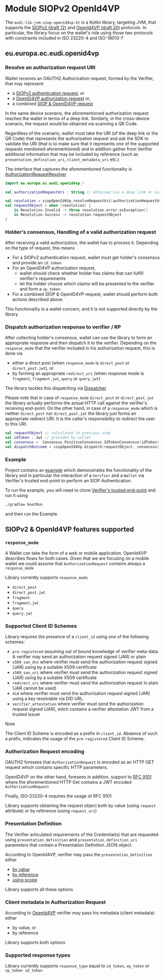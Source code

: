 # Module SIOPv2 OpenId4VP

The `eudi-lib-jvm-siop-openid4vp-kt` is a Kotlin library, targeting JVM, that supports
the [SIOPv2 (draft 12)](https://openid.bitbucket.io/connect/openid-connect-self-issued-v2-1_0.html)
and [OpenId4VP (draft 20)](https://openid.net/specs/openid-4-verifiable-presentations-1_0.html) protocols.
In particular, the library focus on the wallet's role using those two protocols with constraints
included in ISO 23220-4 and ISO-18013-7


## eu.europa.ec.eudi.openid4vp

### Resolve an authorization request URI

Wallet receives an OAUTH2 Authorization request, formed by the Verifier, that may represent

- a [SIOPv2 authentication request](https://openid.bitbucket.io/connect/openid-connect-self-issued-v2-1_0.html#name-self-issued-openid-provider-a), or
- a [OpenID4VP authorization request](https://openid.net/specs/openid-4-verifiable-presentations-1_0.html#name-authorization-request) or,
- a combined [SIOP & OpenID4VP request](https://openid.net/specs/openid-4-verifiable-presentations-1_0.html#name-combining-this-specificatio)

In the same device scenario, the aforementioned authorization request reaches the wallet in terms of a deep link.
Similarly, in the cross-device scenario, the request would be obtained via scanning a QR Code.

Regardless of the scenario, wallet must take the URI (of the deep link or the QR Code) that represents the
authorization request and ask the SDK to validate the URI (that is to make sure that it represents one of the supported
requests mentioned aforementioned) and in addition gather from Verifier additional information that may be included by
reference (such as `presentation_definition_uri`, `client_metadata_uri` etc.)

The interface that captures the aforementioned functionality is
[AuthorizationRequestResolver](src/main/kotlin/eu/europa/ec/eudi/openid4vp/AuthorizationRequestResolver.kt)

```kotlin
import eu.europa.ec.eudi.openid4vp.*

val authorizationRequestUri : String // obtained via a deep link or scanning a QR code

val resolution = siopOpenId4Vp.resolveRequestUri(authorizationRequestUri)
val requestObject = when (resolution) {
    is Resolution.Invalid -> throw resolution.error.asException()
    is Resolution.Success -> resolution.requestObject
}

```
### Holder's consensus, Handling of a valid authorization request

After receiving a valid authorization, the wallet has to process it. Depending on the type of request, this means

* For a SIOPv2 authentication request, wallet must get holder's consensus and provide an `id_token`
* For an OpenID4VP authorization request,
  * wallet should check whether holder has claims that can fulfill verifier's requirements
  * let the holder choose which claims will be presented to the verifier and form a `vp_token`
* For a combined SIOP & OpenID4VP request, wallet should perform both actions described above.

This functionality is a wallet concern, and it is not supported directly by the library

### Dispatch authorization response to verifier / RP

After collecting holder's consensus, wallet can use the library to form an appropriate response and then dispatch it
to the verifier.
Depending on the `response_mode` that the verifier included in his authorization request, this is done via

* either a direct post (when `response_mode` is `direct_post` or `direct_post.jwt`), or
* by forming an appropriate `redirect_uri` (when response mode is `fragment`, `fragment.jwt`, `query` or `query.jwt`)

The library tackles this dispatching via [Dispatcher](src/main/kotlin/eu/europa/ec/eudi/openid4vp/ResponseDispatcher.kt)

Please note that in case of `response_mode` `direct_post` or `direct_post.jwt` the library actually performs the
actual HTTP call against the verifier's receiving end-point.
On the other hand, in case of a `response_mode` which is neither `direct_post` nor `direct_post.jwt` the library 
just forms an appropriate redirect URI.
It is the caller's responsibility to redirect the user to this URI.

```kotlin
val requestObject // calculated in previous step
val idToken : Jwt // provided by wallet
val consensus =  Consensus.PositiveConsensus.IdTokenConsensus(idToken)
val dispatchOutcome = siopOpenId4Vp.dispatch(requestObject, consensus)
```
### Example

Project contains an [example](src/test/kotlin/eu/europa/ec/eudi/openid4vp/Example.kt) which
demonstrates the functionality of the library and in particular the interaction of a
`Verifier` and a `Wallet` via Verifier's trusted end-point to perform an SIOP Authentication.

To run the example, you will need to clone [Verifier's trusted end-point](https://github.com/eu-digital-identity-wallet/eudi-srv-web-verifier-endpoint-23220-4-kt)
and run it using

```bash
./gradlew bootRun
```
and then run the Example.


## SIOPv2 & OpenId4VP features supported

### `response_mode`

A Wallet can take the form of a web or mobile application.
OpenId4VP describes flows for both cases. Given that we are focusing on a mobile wallet we could
assume that `AuthorizationRequest` contains always a `response_mode`

Library currently supports `response_mode`
* `direct_post`
* `direct_post.jwt`
* `fragment`
* `fragment.jwt`
* `query`
* `query.jwt`


### Supported Client ID Schemes

Library requires the presence of a `client_id` using one of the following schemes:

- `pre-registered` assuming out of bound knowledge of verifier meta-data. A verifier may send an authorization request signed (JAR) or plain
- `x509_san_dns` where verifier must send the authorization request signed (JAR) using by a suitable X509 certificate
- `x509_san_uri` where verifier must send the authorization request signed (JAR) using by a suitable X509 certificate
- `redirect_uri` where verifier must send the authorization request in plain (JAR cannot be used)
- `did` where verifier must send the authorization request signed (JAR) using a key resolvable via DID URL.
- `verifier_attestation` where verifier must send the authorization request signed (JAR), witch contains a verifier attestation JWT from a trusted issuer

> [!NOTE]
> The Client ID Scheme is encoded as a prefix in `client_id`. Absence of such a prefix, indicates the usage of the `pre-registered` Client ID Scheme.

### Authorization Request encoding

OAUTH2 foresees that `AuthorizationRequest` is encoded as an HTTP GET
request which contains specific HTTP parameters.

OpenID4VP on the other hand, foresees in addition, support to
[RFC 9101](https://www.rfc-editor.org/rfc/rfc9101.html#request_object) where
the aforementioned HTTP Get contains a JWT encoded `AuthorizationRequest`

Finally, ISO-23220-4 requires the usage of RFC 9101

Library supports obtaining the request object both by value (using `request` attribute) or
by reference (using `request_uri`)


### Presentation Definition
The Verifier articulated requirements of the Credential(s) that are requested using
`presentation_definition` and `presentation_definition_uri` parameters that contain a
Presentation Definition JSON object.

According to OpenId4VP, verifier may pass the `presentation_definition` either

* [by value](https://openid.net/specs/openid-4-verifiable-presentations-1_0.html#section-5.1)
* [by reference](https://openid.net/specs/openid-4-verifiable-presentations-1_0.html#name-presentation_definition_uri)
* [using scope](https://openid.net/specs/openid-4-verifiable-presentations-1_0.html#name-using-scope-parameter-to-re)

Library supports all these options

### Client metadata in Authorization Request
According to [OpenId4VP](https://openid.net/specs/openid-4-verifiable-presentations-1_0.html#name-authorization-request) verifier may pass his metadata (client metadata) either
* by value, or
* by reference

Library supports both options

### Supported response types

Library currently supports `response_type` equal to `id_token`, `vp_token` or `vp_token id_token`
